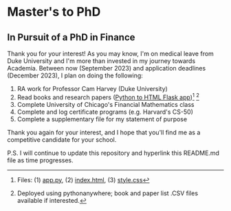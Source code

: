 # Master's to PhD
## In Pursuit of a PhD in Finance
Thank you for your interest! As you may know, I'm on medical leave from Duke University and I'm more than invested in my journey towards Academia. Between now (September 2023) and application deadlines (December 2023), I plan on doing the following:

1. RA work for Professor Cam Harvey (Duke University)
2. Read books and research papers ([Python to HTML Flask app](http://jenngunawan.pythonanywhere.com/))[^1] [^2]
4. Complete University of Chicago's Financial Mathematics class
5. Complete and log certificate programs (e.g. Harvard's CS-50)
6. Complete a supplementary file for my statement of purpose

Thank you again for your interest, and I hope that you'll find me as a competitive candidate for your school.

P.S. I will continue to update this repository and hyperlink this README.md file as time progresses.
[^1]: Files: (1) [app.py](app.py), (2) [index.html](index.html), (3) [style.css](style.css)
[^2]: Deployed using pythonanywhere; book and paper list .CSV files available if interested.
